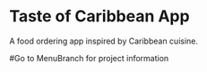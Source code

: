 
# Taste of Caribbean App
A food ordering app inspired by Caribbean cuisine.

#Go to MenuBranch for project information

